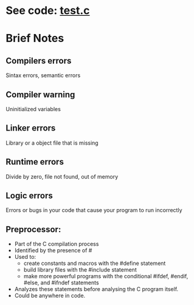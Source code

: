 # See code: [test.c](https://github.com/asofcs/First_Steps_C/blob/Introduction/src/test.c)
# Brief Notes
## Compilers errors
Sintax errors, semantic errors
## Compiler warning
Uninitialized variables
## Linker errors
Library or a object file that is missing
## Runtime errors
Divide by zero, file not found, out of memory
## Logic errors
Errors or bugs in your code that cause your program to run incorrectly
## Preprocessor:
- Part of the C compilation process
- Identified by the presence of #
- Used to: 
	- create constants and macros with the #define statement
  - build library files with the #include statement
  - make more powerful programs with the conditional #ifdef, #endif, #else, and #ifndef statements
- Analyzes these statements before analysing the C program itself.
- Could be anywhere in code.

